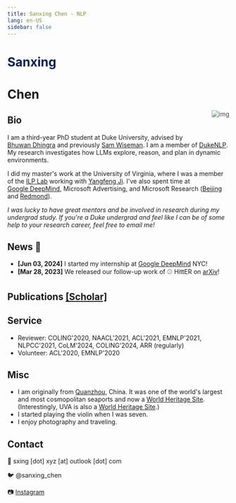```yaml
---
title: Sanxing Chen - NLP
lang: en-US
sidebar: false
---
```

<link href="https://fonts.googleapis.com/css?family=Noto+Serif+SC" rel="stylesheet">

<!-- # <div><p style="font-variant: small-caps; display: inline;">Sanxing Chen</p></div> -->
<h3></h3>
<div><h1 style='background: unset; color: #012169;'>Sanxing</h1> <h1>Chen</h1>

</div>
<!-- <p style="font-family:'Noto Serif SC', serif; display: inline;">陈三星</p> -->

<style type="text/css"> 
p:nth-child(6) .icon.outbound,
p:nth-child(7) .icon.outbound
{
  display: none;
}
a {
  display: inline-block;
}
</style>

<img src="./img/sketch.png" alt="img" id="myimg" style="float:right;transition: width 0.5s;opacity: 0.8;">

## Bio

I am a third-year PhD student at Duke University, advised by [Bhuwan Dhingra](https://users.cs.duke.edu/~bdhingra/) and previously [Sam Wiseman](https://swiseman.github.io).
I am a member of [DukeNLP](https://nlplab.cs.duke.edu/).
My research investigates how LLMs explore, reason, and plan in dynamic environments.
<!-- I research, through a language processing lens, how to help computers to learn, think, and communicate in the way human beings do.
Humans learn language through brief interactions with the world at an early developmental stage, and then it becomes the [conduit](https://en.wikipedia.org/wiki/Conduit_metaphor) that transmits all kinds of knowledge between people.
In contrast, current most advanced learning systems *learn* language from trillions of words in plain text.
I'm thus interested in efficient situated learning, especially in an interactive environment. -->

I did my master's work at the University of Virginia, where I was a member of the [ILP Lab](https://uvanlp.org/) working with [Yangfeng Ji](http://yangfengji.net).
I've also spent time at [Google DeepMind](https://deepmind.google/), Microsoft Advertising, and Microsoft Research ([Beijing](https://www.microsoft.com/en-us/research/group/data-knowledge-intelligence/) and [Redmond](https://www.microsoft.com/en-us/research/group/deep-learning-group/)).

*I was lucky to have great mentors and be involved in research during my undergrad study. If you're a Duke undergrad and feel like I can be of some help to your research career, feel free to email me!*

## News  :tada:
- **[Jun 03, 2024]** I started my internship at [Google DeepMind](https://deepmind.google/) NYC!
- **[Mar 28, 2023]** We released our follow-up work of ⚾️ HittER on [arXiv](https://arxiv.org/abs/2303.15682)!

<!-- 

- **[Jul 22, 2022]** I collected a list of papers I found interesting at [NAACL 2022](https://sanxing.notion.site/NAACL-2022-5168912ed6724d73b3beb995040280d5).
- **[Nov 01, 2021]** HittER paper is accpeted to EMNLP 2021 (oral presentation), check out our [paper](https://aclanthology.org/2021.emnlp-main.812/) and [code](https://github.com/microsoft/HittER)!
- **[Jun 27, 2021]** I'm moving to the Greater Seattle Area to join Microsoft as an applied scientist!
- **[Jan 06, 2021]** I'll be joining [MSR](https://www.microsoft.com/en-us/research/group/deep-learning-group/) as a research intern this spring!
- **[Dec 14, 2020]** All Ph.D. applications have been sent out, wish me luck!
- **[Nov 01, 2020]** I'll be volunteering at [EMNLP 2020](https://2020.emnlp.org/), and presenting at [COLING 2020](https://coling2020.org) virtually!
- **[Jun 12, 2020]** I'll be attending [AKBC 2020](https://www.akbc.ws/2020/), [ACL 2020](https://acl2020.org/) and [ICML 2020](https://icml.cc/Conferences/2020) virtually!
- **[Apr 24, 2020]** I'll be attending [ICLR 2020](https://iclr.cc) virtually!
- **[Jan 19, 2020]** I'll be with Microsoft Ads and [MSR](https://www.microsoft.com/en-us/research/group/deep-learning-group/) this summer!
- **[Dec 21, 2019]** I'm actively seeking R&D internship opportunities for summer 2020!
- **[Dec 10, 2019]** We submitted one paper to ACL 2020!
- **[Mar 28, 2019]** Got accepted to MSCS@[UMass](https://umass.edu)!
- **[Feb 27, 2019]** I'm going to rejoin MSRA in April, excited to see my old friends there!
- **[Feb 21, 2019]** Got accepted to MSCS@[UVa](http://virginia.edu)!
- **[Dec 16, 2018]** All MS/Ph.D. applications sent out!

## Experience

<experience>
<template #company>Microsoft Bing Ads</template>
<template #title>Applied Scientist</template>
<template #location>Bellevue, United States</template>
<template #date>Jul 2021 - Now</template>
</experience>

<experience>
<template #company>Microsoft Research</template>
<template #title>Research Intern</template>
<template #location>Home office, United States</template>
<template #date>Mar 2021 - June 2021</template>
<template #work>Large-scale knowledge graph encoding with <a href="https://sites.google.com/site/hcheng2site">Hao Cheng</a> and <a href="https://sites.google.com/view/buptxiaodong/home">Xiaodong Liu</a></template>
</experience>
<experience>
<template #company>Bing Ads & Microsoft Research</template>
<template #title>Data Scientist Intern</template>
<template #location>Home office, United States</template>
<template #date>May 2020 - Aug 2020</template>
<template #work>Relational learning and NLP with <a href="https://sites.google.com/view/buptxiaodong/home">Xiaodong Liu</a> and <a href="https://www.linkedin.com/in/jian-jiao-82897810">Jian Jiao</a></template>
</experience>
<experience>
<template #company>Microsoft Research Asia</template>
<template #title>Intern</template>
<template #location>Beijing, China</template>
<template #date>Mar 2019 - Jun 2019</template>
<template #work><a href="bert-time.pdf" target="_blank">Time expression recognition</a> with <a href="https://www.microsoft.com/en-us/research/people/guow/" target="_blank">Guoxin Wang</a> and <a href="https://www.microsoft.com/en-us/research/people/borjekar/" target="_blank">Börje Karlsson</a></template>
</experience>
<experience>
<template #company>Microsoft Research Asia</template>
<template #title>Intern</template>
<template #location>Beijing, China</template>
<template #date>Feb 2018 - Sep 2018</template>
<template #work><a href="https://github.com/Microsoft/Recognizers-Text" target="_blank">Generic types entity recognition</a> with <a href="https://www.microsoft.com/en-us/research/people/borjekar/" target="_blank">Börje Karlsson</a></template>
</experience>
-->

## Publications [[Scholar]](https://scholar.google.com/citations?user=YtxKsUMAAAAJ)

<paper arxiv="https://arxiv.org/abs/2410.14651" code="https://github.com/sanxing-chen/adv-fake">
<template #title>Real-time Fake News from Adversarial Feedback</template>
<template #authors><strong>Sanxing Chen</strong>, Yukun Huang, Bhuwan Dhingra</template>
<template #venue>Preprint, 2024</template>
<template #abs>

::: tip Abstract
We show that existing evaluations for fake news detection based on conventional sources, such as claims on fact-checking websites, result in high accuracies over time for LLM-based detectors -- even after their knowledge cutoffs. This suggests that recent popular fake news from such sources can be easily detected due to pre-training and retrieval corpus contamination or increasingly salient shallow patterns. Instead, we argue that a proper fake news detection dataset should test a model's ability to reason factually about the current world by retrieving and reading related evidence. To this end, we develop a novel pipeline that leverages natural language feedback from a RAG-based detector to iteratively modify real-time news into deceptive fake news that challenges LLMs. Our iterative rewrite decreases the binary classification ROC-AUC by an absolute 17.5 percent for a strong RAG-based GPT-4o detector. Our experiments reveal the important role of RAG in both detecting and generating fake news, as retrieval-free LLM detectors are vulnerable to unseen events and adversarial attacks, while feedback from RAG detection helps discover more deceitful patterns in fake news.
:::

</template>
<template #bib>

``` tex
@article{chen2024realtime,
  title  = {Real-time Fake News from Adversarial Feedback},
  author = {Sanxing Chen and Yukun Huang and Bhuwan Dhingra},
  year   = {2024},
  journal={arXiv preprint arXiv:2410.14651},
}
```

</template>
</paper>

<paper arxiv="https://arxiv.org/abs/2410.14675" code="https://github.com/kkkevinkkkkk/situated_faithfulness">
<template #title>Enhancing Large Language Models' Situated Faithfulness to External Contexts</template>
<template #authors>Yukun Huang, <strong>Sanxing Chen</strong>, Hongyi Cai, Bhuwan Dhingra</template>
<template #venue>In ICLR, 2024 (Spotlight)</template>
<template #abs>

::: tip Abstract
Large Language Models (LLMs) are often augmented with external information as contexts, but this external information can sometimes be inaccurate or even intentionally misleading. We argue that robust LLMs should demonstrate situated faithfulness, dynamically calibrating their trust in external information based on their confidence in the internal knowledge and the external context. To benchmark this capability, we evaluate LLMs across several QA datasets, including a newly created dataset called RedditQA featuring in-the-wild incorrect contexts sourced from Reddit posts. We show that when provided with both correct and incorrect contexts, both open-source and proprietary models tend to overly rely on external information, regardless of its factual accuracy. To enhance situated faithfulness, we propose two approaches: Self-Guided Confidence Reasoning (SCR) and Rule-Based Confidence Reasoning (RCR). SCR enables models to self-access the confidence of external information relative to their own internal knowledge to produce the most accurate answer. RCR, in contrast, extracts explicit confidence signals from the LLM and determines the final answer using predefined rules. Our results show that for LLMs with strong reasoning capabilities, such as GPT-4o and GPT-4o mini, SCR outperforms RCR, achieving improvements of up to 24.2% over a direct input augmentation baseline. Conversely, for a smaller model like Llama-3-8B, RCR outperforms SCR. Fine-tuning SCR with our proposed Confidence Reasoning Direct Preference Optimization (CR-DPO) method improves performance on both seen and unseen datasets, yielding an average improvement of 8.9% on Llama-3-8B. In addition to quantitative results, we offer insights into the relative strengths of SCR and RCR. Our findings highlight promising avenues for improving situated faithfulness in LLMs. The data and code are released.
:::

</template>
<template #bib>

``` tex
@article{Huang2024enhancing,
  title  = {Enhancing Large Language Models' Situated Faithfulness to External Contexts},
  author = {Yukun Huang and Sanxing Chen and Hongyi Cai and Bhuwan Dhingra},
  journal={arXiv preprint arXiv:2410.14675},
  year={2024}
}
```

</template>
</paper>

<paper arxiv="https://arxiv.org/abs/2404.09911" code="https://github.com/sanxing-chen/ChatShop">
<template #title>ChatShop: Interactive Information Seeking with Language Agents</template>
<template #authors><strong>Sanxing Chen</strong>, Sam Wiseman, Bhuwan Dhingra</template>
<template #venue>Preprint, 2024</template>
<template #abs>

::: tip Abstract
The desire and ability to seek new information strategically are fundamental to human learning but often overlooked in current language agent evaluation. We analyze a popular web shopping task designed to test language agents' ability to perform strategic exploration and discover that it can be reformulated and solved as a single-turn retrieval task without the need for interactive information seeking. This finding encourages us to rethink realistic constraints on information access that would necessitate strategic information seeking. We then redesign the task to introduce a notion of task ambiguity and the role of a shopper, serving as a dynamic party with whom the agent strategically interacts in an open-ended conversation to make informed decisions. Our experiments demonstrate that the proposed task can effectively evaluate the agent's ability to explore and gradually accumulate information through multi-turn interactions. Additionally, we show that large language model-simulated shoppers serve as a good proxy for real human shoppers, revealing similar error patterns in agents.
:::

</template>
<template #bib>

``` tex
@article{chen2024chatshop,
  title={ChatShop: Interactive Information Seeking with Language Agents},
  author={Chen, Sanxing and Wiseman, Sam and Dhingra, Bhuwan},
  journal={arXiv preprint arXiv:2404.09911},
  year={2024}
}
```

</template>
</paper>

<paper arxiv="https://arxiv.org/abs/2404.09911" code="https://github.com/ybai-nlp/CItruS">
<template #title>CItruS: Chunked Instruction-aware State Eviction for Long Sequence Modeling</template>
<template #authors>Yu Bai, Xiyuan Zou, Heyan Huang, <strong>Sanxing Chen</strong>, Marc-Antoine Rondeau, Yang Gao, Jackie CK Cheung</template>
<template #venue>In EMNLP, 2024 (Main) </template>
<template #abs>

::: tip Abstract
Long sequence modeling has gained broad interest as large language models (LLMs) continue to advance. Recent research has identified that a large portion of hidden states within the key-value caches of Transformer models can be discarded (also termed evicted) withoutaffecting the perplexity performance in generating long sequences. However, we show that these methods, despite preserving perplexity performance, often drop information that is important for solving downstream tasks, a problem which we call information neglect. To address this issue, we introduce Chunked Instruction-aware State Eviction (CItruS), a novel modeling technique that integrates the attention preferences useful for a downstream task into the eviction process of hidden states. In addition, we design a method for chunked sequence processing to further improve efficiency. Our training-free method exhibits superior performance on long sequence comprehension and retrieval tasks over several strong baselines under the same memory budget, while preserving language modeling perplexity.
:::

</template>
<template #bib>

``` tex
@inproceedings{bai-etal-2024-citrus,
    title = "{CI}tru{S}: Chunked Instruction-aware State Eviction for Long Sequence Modeling",
    author = "Bai, Yu  and
      Zou, Xiyuan  and
      Huang, Heyan  and
      Chen, Sanxing  and
      Rondeau, Marc-Antoine  and
      Gao, Yang  and
      Cheung, Jackie CK",
    editor = "Al-Onaizan, Yaser  and
      Bansal, Mohit  and
      Chen, Yun-Nung",
    booktitle = "Proceedings of the 2024 Conference on Empirical Methods in Natural Language Processing",
    month = nov,
    year = "2024",
    address = "Miami, Florida, USA",
    publisher = "Association for Computational Linguistics",
    url = "https://aclanthology.org/2024.emnlp-main.338/",
    doi = "10.18653/v1/2024.emnlp-main.338",
    pages = "5908--5930"
}
```

</template>
</paper>


<paper paper="https://aclanthology.org/2024.findings-naacl.164/" arxiv="https://arxiv.org/abs/2405.10861"  code="https://github.com/rickardstureborg/tailor-cgo">
<template #title>Tailoring Vaccine Messaging with Common-Ground Opinions</template>
<template #authors>Rickard Stureborg, <strong>Sanxing Chen</strong>, Ruoyu Xie, Aayushi Patel, Christopher Li, Chloe Qinyu Zhu, Tingnan Hu, Jun Yang, Bhuwan Dhingra</template>
<template #venue>In NAACL'2024 (Findings)</template>
<template #abs>

::: tip Abstract
One way to personalize chatbot interactions is by establishing common ground with the intended reader. A domain where establishing mutual understanding could be particularly impactful is vaccine concerns and misinformation. Vaccine interventions are forms of messaging which aim to answer concerns expressed about vaccination. Tailoring responses in this domain is difficult, since opinions often have seemingly little ideological overlap. We define the task of tailoring vaccine interventions to a Common-Ground Opinion (CGO). Tailoring responses to a CGO involves meaningfully improving the answer by relating it to an opinion or belief the reader holds. In this paper we introduce TAILOR-CGO, a dataset for evaluating how well responses are tailored to provided CGOs. We benchmark several major LLMs on this task; finding GPT-4-Turbo performs significantly better than others. We also build automatic evaluation metrics, including an efficient and accurate BERT model that outperforms finetuned LLMs, investigate how to successfully tailor vaccine messaging to CGOs, and provide actionable recommendations from this investigation.
:::

</template>
<template #bib>

``` tex
@misc{stureborg2024tailoring,
      title={Tailoring Vaccine Messaging with Common-Ground Opinions}, 
      author={Rickard Stureborg and Sanxing Chen and Ruoyu Xie and Aayushi Patel and Christopher Li and Chloe Qinyu Zhu and Tingnan Hu and Jun Yang and Bhuwan Dhingra},
      year={2024},
      eprint={2405.10861},
      archivePrefix={arXiv},
      primaryClass={cs.CL}
}
```

</template>
</paper>

<paper arxiv="https://arxiv.org/abs/2303.15682" code="https://github.com/microsoft/HittER">
<template #title>Pre-training Transformers for Knowledge Graph Completion</template>
<template #authors><strong>Sanxing Chen</strong>, Hao Cheng, Xiaodong Liu, Jian Jiao, Yangfeng Ji, Jianfeng Gao</template>
<template #venue>Preprint, 2023</template>
<template #abs>

::: tip Abstract
Learning transferable representation of knowledge graphs (KGs) is challenging due to the heterogeneous, multi-relational nature of graph structures. Inspired by Transformer-based pretrained language models' success on learning transferable representation for texts, we introduce a novel inductive KG representation model (iHT) for KG completion by large-scale pre-training. iHT consists of a entity encoder (e.g., BERT) and a neighbor-aware relational scoring function both parameterized by Transformers. We first pre-train iHT on a large KG dataset, Wikidata5M. Our approach achieves new state-of-the-art results on matched evaluations, with a relative improvement of more than 25% in mean reciprocal rank over previous SOTA models. When further fine-tuned on smaller KGs with either entity and relational shifts, pre-trained iHT representations are shown to be transferable, significantly improving the performance on FB15K-237 and WN18RR.
:::

</template>
<template #bib>

``` tex
@misc{chen2023pretraining,
      title={Pre-training Transformers for Knowledge Graph Completion}, 
      author={Sanxing Chen and Hao Cheng and Xiaodong Liu and Jian Jiao and Yangfeng Ji and Jianfeng Gao},
      year={2023},
      eprint={2303.15682},
      archivePrefix={arXiv},
      primaryClass={cs.CL}
}
```

</template>
</paper>


<paper paper="https://aclanthology.org/2021.emnlp-main.812/" arxiv="https://arxiv.org/abs/2008.12813" code="https://github.com/microsoft/HittER">
<template #title>⚾️ HittER: Hierarchical Transformers for Knowledge Graph Embeddings</template>
<template #authors><strong>Sanxing Chen</strong>, Xiaodong Liu, Jianfeng Gao, Jian Jiao, Ruofei Zhang, Yangfeng Ji</template>
<template #venue>In EMNLP'2021 (Oral)</template>
<template #abs>

::: tip Abstract
This paper examines the challenging problem of learning representations of entities and relations in a complex multi-relational knowledge graph. We propose HittER, a **Hi**erarchical **T**ransformer model **t**o jointly learn **E**ntity-relation composition and **R**elational contextualization based on a source entity’s neighborhood. Our proposed model consists of two different Transformer blocks: the bottom block extracts features of each entity-relation pair in the local neighborhood of the source entity and the top block aggregates the relational information from outputs of the bottom block. We further design a masked entity prediction task to balance information from the relational context and the source entity itself. Experimental results show that HittER achieves new state-of-the-art results on multiple link prediction datasets. We additionally propose a simple approach to integrate HittER into BERT and demonstrate its effectiveness on two Freebase factoid question answering datasets.
:::

</template>
<template #bib>

``` tex
@inproceedings{chen-etal-2021-hitter,
    title = "{H}itt{ER}: Hierarchical Transformers for Knowledge Graph Embeddings",
    author = "Chen, Sanxing  and
      Liu, Xiaodong  and
      Gao, Jianfeng  and
      Jiao, Jian  and
      Zhang, Ruofei  and
      Ji, Yangfeng",
    booktitle = "Proceedings of the 2021 Conference on Empirical Methods in Natural Language Processing",
    month = nov,
    year = "2021",
    address = "Online and Punta Cana, Dominican Republic",
    publisher = "Association for Computational Linguistics",
    url = "https://aclanthology.org/2021.emnlp-main.812",
    pages = "10395--10407",
}
```

</template>
</paper>

<paper paper="https://doi.org/10.18130/v3-mhyd-et41">
<template #title>Contextualizing Language Understanding with Graph-based Knowledge Representations</template>
<template #authors><strong>Sanxing Chen</strong></template>
<template #venue>Master's thesis, The University of Virginia, 2020</template>
<template #abs>

::: tip Abstract
Language understanding requires not only linguistic knowledge but also relies on knowledge that is external to textual symbols.
A vast amount of knowledge is stored in the form of graph-structured data in many application domains.
Despite a growing interest in developing knowledge-driven approaches in the community, how to build powerful representations of graph-structured knowledge and effectively incorporate them into language understanding models remains a challenging problem in natural language processing research.

This thesis explores the direction of contextualizing language understanding with graph-based knowledge representations.
I first demonstrate the challenges of building meaningful interactions between language representations and domain-specific knowledge representations in the task of cross-domain Text-to-SQL semantic parsing.
By citing this example, I point out the idea of fostering multiple connections between the two representations in their different levels of abstraction and utilize the idea to substantially improve two graph neural network-based semantic parsers.
To implement this idea in a more general form to benefits more language understanding tasks, I propose a new knowledge graph representation model that shares a similar Transformer architecture design with prevalent language models.
In the task of factoid question answering, I show that the proposed knowledge representations can be effectively integrated into state-of-the-art pre-trained language models via a simple cross-modality attention mechanism.
:::

</template>
<template #bib>

``` tex
@mastersthesis{chen2020contextualizing,
	title = {Contextualizing Language Understanding with Graph-based Knowledge Representations},
	school = {The University of Virginia},
	author = {Chen, Sanxing},
	year = {2020},
	langid = {english}
}
```

</template>
</paper>

<paper paper="https://www.aclweb.org/anthology/2020.coling-main.260" arxiv="https://arxiv.org/abs/2009.14809" code="https://github.com/sanxing-chen/linking-tale">
<template #title>A Tale of Two Linkings: Dynamically Gating between Schema Linking and Structural Linking for Text-to-SQL Parsing</template>
<template #authors><strong>Sanxing Chen</strong>, Aidan San, Xiaodong Liu, Yangfeng Ji</template>
<template #venue>In COLING'2020 (Oral)</template>
<template #abs>

::: tip Abstract
In Text-to-SQL semantic parsing, selecting the correct entities (tables and columns) to output is both crucial and challenging; the parser is required to connect the natural language (NL) question and the current SQL prediction with the structured world, *i.e.*, the database. We formulate two linking processes to address this challenge: *schema linking* which links explicit NL mentions to the database and *structural linking* which links the entities in the output SQL with their structural relationships in the database schema. Intuitively, the effects of these two linking processes change based on the entity being generated, thus we propose to dynamically choose between them using a gating mechanism. Integrating the proposed method with two graph neural network based semantic parsers together with BERT representations demonstrates substantial gains in parsing accuracy on the challenging Spider dataset. Analyses show that our method helps to enhance the structure of the model output when generating complicated SQL queries and offers explainable predictions.
:::

</template>
<template #bib>

``` tex
@inproceedings{chen2020tale,
    title = "A Tale of Two Linkings: Dynamically Gating between Schema Linking and Structural Linking for Text-to-{SQL} Parsing",
    author = "Chen, Sanxing  and
      San, Aidan  and
      Liu, Xiaodong  and
      Ji, Yangfeng",
    booktitle = "Proceedings of the 28th International Conference on Computational Linguistics",
    month = dec,
    year = "2020",
    address = "Barcelona, Spain (Online)",
    publisher = "International Committee on Computational Linguistics",
    url = "https://www.aclweb.org/anthology/2020.coling-main.260",
    pages = "2900--2912"
}
```

</template>
</paper>

## Service

- Reviewer: COLING'2020, NAACL'2021, ACL'2021, EMNLP'2021, NLPCC'2021, CoLM'2024, COLING'2024, ARR (regularly)
- Volunteer: ACL'2020, EMNLP'2020

## Misc

<!-- - My name is pronounced as "sǣnɕə̄ŋ". -->
- I am originally from [Quanzhou](https://en.wikipedia.org/wiki/Quanzhou), China. It was one of the world's largest and most cosmopolitan seaports and now a [World Heritage Site](https://whc.unesco.org/en/list/1561). (Interestingly, UVA is also a [World Heritage Site](https://whc.unesco.org/en/list/442).)
- I started playing the violin when I was seven.
- I enjoy photography and traveling.

<ImageGallery />

## Contact

:email: sxing [dot] xyz [at] outlook [dot] com

:bird: @sanxing_chen

:camera: [Instagram](https://www.instagram.com/sxing.xyz/)
